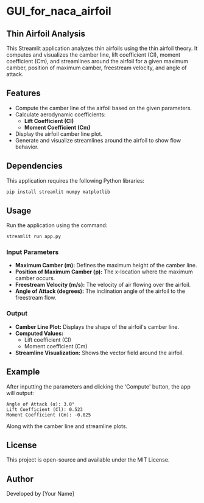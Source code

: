 # GUI_for_naca_airfoil
## Thin Airfoil Analysis

This Streamlit application analyzes thin airfoils using the thin airfoil theory. It computes and visualizes the camber line, lift coefficient (Cl), moment coefficient (Cm), and streamlines around the airfoil for a given maximum camber, position of maximum camber, freestream velocity, and angle of attack.

## Features
- Compute the camber line of the airfoil based on the given parameters.
- Calculate aerodynamic coefficients:
  - **Lift Coefficient (Cl)**
  - **Moment Coefficient (Cm)**
- Display the airfoil camber line plot.
- Generate and visualize streamlines around the airfoil to show flow behavior.

## Dependencies
This application requires the following Python libraries:
```bash
pip install streamlit numpy matplotlib
```

## Usage
Run the application using the command:
```bash
streamlit run app.py
```

### Input Parameters
- **Maximum Camber (m):** Defines the maximum height of the camber line.
- **Position of Maximum Camber (p):** The x-location where the maximum camber occurs.
- **Freestream Velocity (m/s):** The velocity of air flowing over the airfoil.
- **Angle of Attack (degrees):** The inclination angle of the airfoil to the freestream flow.

### Output
- **Camber Line Plot:** Displays the shape of the airfoil's camber line.
- **Computed Values:**
  - Lift coefficient (Cl)
  - Moment coefficient (Cm)
- **Streamline Visualization:** Shows the vector field around the airfoil.

## Example
After inputting the parameters and clicking the 'Compute' button, the app will output:
```
Angle of Attack (α): 3.0°
Lift Coefficient (Cl): 0.523
Moment Coefficient (Cm): -0.025
```
Along with the camber line and streamline plots.

## License
This project is open-source and available under the MIT License.

## Author
Developed by [Your Name]
